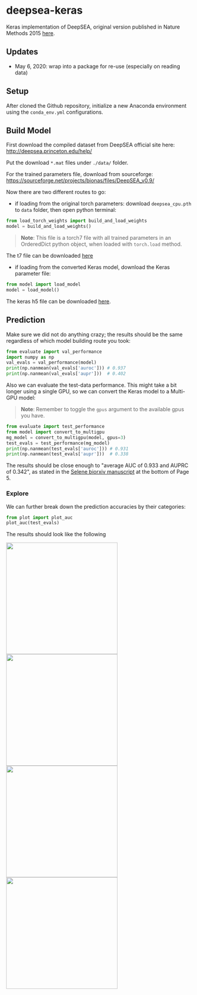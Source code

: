 # deepsea-keras
Keras implementation of DeepSEA, original version published
in Nature Methods 2015 [here](https://static-content.springer.com/esm/art%3A10.1038%2Fnmeth.3547/MediaObjects/41592_2015_BFnmeth3547_MOESM644_ESM.pdf).

## Updates
- May 6, 2020: wrap into a package for re-use (especially on reading data)

## Setup
After cloned the Github repository, initialize a new 
Anaconda environment using the ```conda_env.yml``` 
configurations.

## Build Model
First download the compiled dataset from DeepSEA 
official site here: http://deepsea.princeton.edu/help/

Put the download ```*.mat``` files under ```./data/``` folder.

For the trained parameters file, download from sourceforge:
https://sourceforge.net/projects/bionas/files/DeepSEA_v0.9/

Now there are two different routes to go:
- if loading from the original torch parameters: download
 ```deepsea_cpu.pth``` to ``data`` folder, then open python
 terminal:
 ```python
from load_torch_weights import build_and_load_weights
model = build_and_load_weights()
```
> **Note**: This file is a torch7 file with all trained 
>parameters in an OrderedDict python object, when loaded
>with ```torch.load``` method. 

The t7 file can be downloaded [here](https://master.dl.sourceforge.net/project/bionas/DeepSEA_v0.9/deepsea_cpu.pth)


- if loading from the converted Keras model, download the Keras
parameter file:
```python
from model import load_model
model = load_model()
```

The keras h5 file can be downloaded [here](https://master.dl.sourceforge.net/project/bionas/DeepSEA_v0.9/deepsea_keras.h5).


## Prediction
Make sure we did not do anything crazy; the results
should be the same regardless of which model building
route you took:

```python
from evaluate import val_performance
import numpy as np
val_evals = val_performance(model)
print(np.nanmean(val_evals['auroc'])) # 0.937
print(np.nanmean(val_evals['aupr']))  # 0.402
```

Also we can evaluate the test-data performance. 
This might take a bit longer using a single GPU, 
so we can convert the Keras model to a 
Multi-GPU model:

> **Note**: Remember to toggle the ```gpus``` 
>argument to the available gpus you have.

```python
from evaluate import test_performance
from model import convert_to_multigpu
mg_model = convert_to_multigpu(model, gpus=3)
test_evals = test_performance(mg_model)
print(np.nanmean(test_evals['auroc'])) # 0.931
print(np.nanmean(test_evals['aupr']))  # 0.338
```

The results should be close enough to 
"average AUC of 0.933 and AUPRC of 0.342", as 
stated in the [Selene biorxiv manuscript](https://www.biorxiv.org/content/biorxiv/early/2018/12/14/438291.full.pdf)
at the bottom of Page 5.

### Explore
We can further break down the prediction accuracies
by their categories:

```python
from plot import plot_auc
plot_auc(test_evals)
```
The results should look like the following

<img src="https://raw.githubusercontent.com/zj-zhang/deepsea-keras/master/resources/TF.png" width="300">
<img src="https://raw.githubusercontent.com/zj-zhang/deepsea-keras/master/resources/DNase.png" width="300">

<img src="https://raw.githubusercontent.com/zj-zhang/deepsea-keras/master/resources/Pol.png" width="300">
<img src="https://raw.githubusercontent.com/zj-zhang/deepsea-keras/master/resources/Histone.png" width="300">

